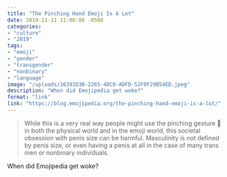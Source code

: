 ```yaml
---
title: "The Pinching Hand Emoji Is A Lot"
date: 2019-11-11 11:08:00 -0500
categories: 
- "culture"
- "2019"
tags: 
- "emoji"
- "gender"
- "transgender"
- "nonbinary"
- "language"
image: "/uploads/36391D3B-2265-40C0-ADFD-52F0F29B54ED.jpeg"
description: "When did Emojipedia get woke?"
format: "link"
link: "https://blog.emojipedia.org/the-pinching-hand-emoji-is-a-lot/"
---
```


> While this is a very real way people might use the pinching gesture 🤏 in both the physical world and in the emoji world, this societal obsession with penis size can be harmful. Masculinity is not defined by penis size, or even having a penis at all in the case of many trans men or nonbinary individuals.

When did Emojipedia get woke?
